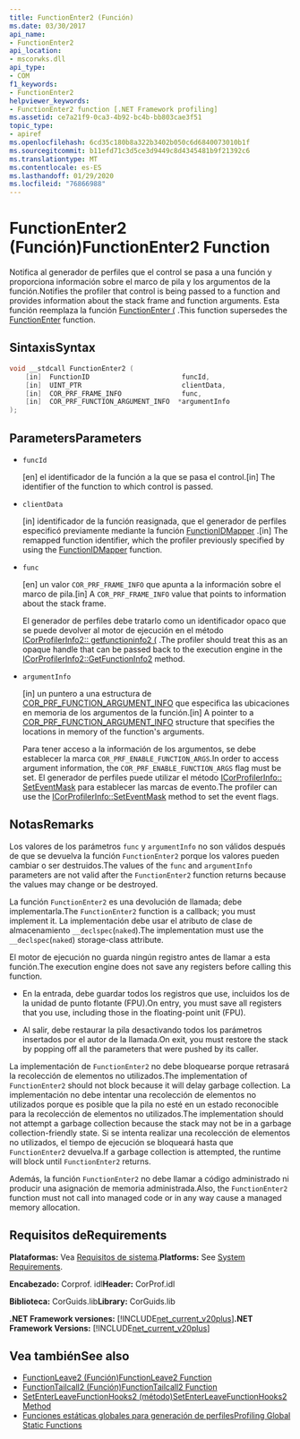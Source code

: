 ```yaml
---
title: FunctionEnter2 (Función)
ms.date: 03/30/2017
api_name:
- FunctionEnter2
api_location:
- mscorwks.dll
api_type:
- COM
f1_keywords:
- FunctionEnter2
helpviewer_keywords:
- FunctionEnter2 function [.NET Framework profiling]
ms.assetid: ce7a21f9-0ca3-4b92-bc4b-bb803cae3f51
topic_type:
- apiref
ms.openlocfilehash: 6cd35c180b8a322b3402b050c6d6840073010b1f
ms.sourcegitcommit: b11efd71c3d5ce3d9449c8d4345481b9f21392c6
ms.translationtype: MT
ms.contentlocale: es-ES
ms.lasthandoff: 01/29/2020
ms.locfileid: "76866988"
---
```

# <a name="functionenter2-function"></a><span data-ttu-id="fafcf-102">FunctionEnter2 (Función)</span><span class="sxs-lookup"><span data-stu-id="fafcf-102">FunctionEnter2 Function</span></span>
<span data-ttu-id="fafcf-103">Notifica al generador de perfiles que el control se pasa a una función y proporciona información sobre el marco de pila y los argumentos de la función.</span><span class="sxs-lookup"><span data-stu-id="fafcf-103">Notifies the profiler that control is being passed to a function and provides information about the stack frame and function arguments.</span></span> <span data-ttu-id="fafcf-104">Esta función reemplaza la función [FunctionEnter (](functionenter-function.md) .</span><span class="sxs-lookup"><span data-stu-id="fafcf-104">This function supersedes the [FunctionEnter](functionenter-function.md) function.</span></span>  
  
## <a name="syntax"></a><span data-ttu-id="fafcf-105">Sintaxis</span><span class="sxs-lookup"><span data-stu-id="fafcf-105">Syntax</span></span>  
  
```cpp  
void __stdcall FunctionEnter2 (  
    [in]  FunctionID                       funcId,   
    [in]  UINT_PTR                         clientData,   
    [in]  COR_PRF_FRAME_INFO               func,   
    [in]  COR_PRF_FUNCTION_ARGUMENT_INFO  *argumentInfo  
);  
```  
  
## <a name="parameters"></a><span data-ttu-id="fafcf-106">Parameters</span><span class="sxs-lookup"><span data-stu-id="fafcf-106">Parameters</span></span>

- `funcId`

  <span data-ttu-id="fafcf-107">\[en] el identificador de la función a la que se pasa el control.</span><span class="sxs-lookup"><span data-stu-id="fafcf-107">\[in] The identifier of the function to which control is passed.</span></span>

- `clientData`

  <span data-ttu-id="fafcf-108">\[in] identificador de la función reasignada, que el generador de perfiles especificó previamente mediante la función [FunctionIDMapper](functionidmapper-function.md) .</span><span class="sxs-lookup"><span data-stu-id="fafcf-108">\[in] The remapped function identifier, which the profiler previously specified by using the [FunctionIDMapper](functionidmapper-function.md) function.</span></span>
  
- `func`

  <span data-ttu-id="fafcf-109">\[en] un valor `COR_PRF_FRAME_INFO` que apunta a la información sobre el marco de pila.</span><span class="sxs-lookup"><span data-stu-id="fafcf-109">\[in] A `COR_PRF_FRAME_INFO` value that points to information about the stack frame.</span></span>
  
  <span data-ttu-id="fafcf-110">El generador de perfiles debe tratarlo como un identificador opaco que se puede devolver al motor de ejecución en el método [ICorProfilerInfo2:: getfunctioninfo2 (](icorprofilerinfo2-getfunctioninfo2-method.md) .</span><span class="sxs-lookup"><span data-stu-id="fafcf-110">The profiler should treat this as an opaque handle that can be passed back to the execution engine in the [ICorProfilerInfo2::GetFunctionInfo2](icorprofilerinfo2-getfunctioninfo2-method.md) method.</span></span>  
  
- `argumentInfo`

  <span data-ttu-id="fafcf-111">\[in] un puntero a una estructura de [COR_PRF_FUNCTION_ARGUMENT_INFO](cor-prf-function-argument-info-structure.md) que especifica las ubicaciones en memoria de los argumentos de la función.</span><span class="sxs-lookup"><span data-stu-id="fafcf-111">\[in] A pointer to a [COR_PRF_FUNCTION_ARGUMENT_INFO](cor-prf-function-argument-info-structure.md) structure that specifies the locations in memory of the function's arguments.</span></span>

  <span data-ttu-id="fafcf-112">Para tener acceso a la información de los argumentos, se debe establecer la marca `COR_PRF_ENABLE_FUNCTION_ARGS`.</span><span class="sxs-lookup"><span data-stu-id="fafcf-112">In order to access argument information, the `COR_PRF_ENABLE_FUNCTION_ARGS` flag must be set.</span></span> <span data-ttu-id="fafcf-113">El generador de perfiles puede utilizar el método [ICorProfilerInfo:: SetEventMask](icorprofilerinfo-seteventmask-method.md) para establecer las marcas de evento.</span><span class="sxs-lookup"><span data-stu-id="fafcf-113">The profiler can use the [ICorProfilerInfo::SetEventMask](icorprofilerinfo-seteventmask-method.md) method to set the event flags.</span></span>

## <a name="remarks"></a><span data-ttu-id="fafcf-114">Notas</span><span class="sxs-lookup"><span data-stu-id="fafcf-114">Remarks</span></span>  
 <span data-ttu-id="fafcf-115">Los valores de los parámetros `func` y `argumentInfo` no son válidos después de que se devuelva la función `FunctionEnter2` porque los valores pueden cambiar o ser destruidos.</span><span class="sxs-lookup"><span data-stu-id="fafcf-115">The values of the `func` and `argumentInfo` parameters are not valid after the `FunctionEnter2` function returns because the values may change or be destroyed.</span></span>  
  
 <span data-ttu-id="fafcf-116">La función `FunctionEnter2` es una devolución de llamada; debe implementarla.</span><span class="sxs-lookup"><span data-stu-id="fafcf-116">The `FunctionEnter2` function is a callback; you must implement it.</span></span> <span data-ttu-id="fafcf-117">La implementación debe usar el atributo de clase de almacenamiento `__declspec`(`naked`).</span><span class="sxs-lookup"><span data-stu-id="fafcf-117">The implementation must use the `__declspec`(`naked`) storage-class attribute.</span></span>  
  
 <span data-ttu-id="fafcf-118">El motor de ejecución no guarda ningún registro antes de llamar a esta función.</span><span class="sxs-lookup"><span data-stu-id="fafcf-118">The execution engine does not save any registers before calling this function.</span></span>  
  
- <span data-ttu-id="fafcf-119">En la entrada, debe guardar todos los registros que use, incluidos los de la unidad de punto flotante (FPU).</span><span class="sxs-lookup"><span data-stu-id="fafcf-119">On entry, you must save all registers that you use, including those in the floating-point unit (FPU).</span></span>  
  
- <span data-ttu-id="fafcf-120">Al salir, debe restaurar la pila desactivando todos los parámetros insertados por el autor de la llamada.</span><span class="sxs-lookup"><span data-stu-id="fafcf-120">On exit, you must restore the stack by popping off all the parameters that were pushed by its caller.</span></span>  
  
 <span data-ttu-id="fafcf-121">La implementación de `FunctionEnter2` no debe bloquearse porque retrasará la recolección de elementos no utilizados.</span><span class="sxs-lookup"><span data-stu-id="fafcf-121">The implementation of `FunctionEnter2` should not block because it will delay garbage collection.</span></span> <span data-ttu-id="fafcf-122">La implementación no debe intentar una recolección de elementos no utilizados porque es posible que la pila no esté en un estado reconocible para la recolección de elementos no utilizados.</span><span class="sxs-lookup"><span data-stu-id="fafcf-122">The implementation should not attempt a garbage collection because the stack may not be in a garbage collection-friendly state.</span></span> <span data-ttu-id="fafcf-123">Si se intenta realizar una recolección de elementos no utilizados, el tiempo de ejecución se bloqueará hasta que `FunctionEnter2` devuelva.</span><span class="sxs-lookup"><span data-stu-id="fafcf-123">If a garbage collection is attempted, the runtime will block until `FunctionEnter2` returns.</span></span>  
  
 <span data-ttu-id="fafcf-124">Además, la función `FunctionEnter2` no debe llamar a código administrado ni producir una asignación de memoria administrada.</span><span class="sxs-lookup"><span data-stu-id="fafcf-124">Also, the `FunctionEnter2` function must not call into managed code or in any way cause a managed memory allocation.</span></span>  
  
## <a name="requirements"></a><span data-ttu-id="fafcf-125">Requisitos de</span><span class="sxs-lookup"><span data-stu-id="fafcf-125">Requirements</span></span>  
 <span data-ttu-id="fafcf-126">**Plataformas:** Vea [Requisitos de sistema](../../../../docs/framework/get-started/system-requirements.md).</span><span class="sxs-lookup"><span data-stu-id="fafcf-126">**Platforms:** See [System Requirements](../../../../docs/framework/get-started/system-requirements.md).</span></span>  
  
 <span data-ttu-id="fafcf-127">**Encabezado:** Corprof. idl</span><span class="sxs-lookup"><span data-stu-id="fafcf-127">**Header:** CorProf.idl</span></span>  
  
 <span data-ttu-id="fafcf-128">**Biblioteca:** CorGuids.lib</span><span class="sxs-lookup"><span data-stu-id="fafcf-128">**Library:** CorGuids.lib</span></span>  
  
 <span data-ttu-id="fafcf-129">**.NET Framework versiones:** [!INCLUDE[net_current_v20plus](../../../../includes/net-current-v20plus-md.md)]</span><span class="sxs-lookup"><span data-stu-id="fafcf-129">**.NET Framework Versions:** [!INCLUDE[net_current_v20plus](../../../../includes/net-current-v20plus-md.md)]</span></span>  
  
## <a name="see-also"></a><span data-ttu-id="fafcf-130">Vea también</span><span class="sxs-lookup"><span data-stu-id="fafcf-130">See also</span></span>

- [<span data-ttu-id="fafcf-131">FunctionLeave2 (Función)</span><span class="sxs-lookup"><span data-stu-id="fafcf-131">FunctionLeave2 Function</span></span>](functionleave2-function.md)
- [<span data-ttu-id="fafcf-132">FunctionTailcall2 (Función)</span><span class="sxs-lookup"><span data-stu-id="fafcf-132">FunctionTailcall2 Function</span></span>](functiontailcall2-function.md)
- [<span data-ttu-id="fafcf-133">SetEnterLeaveFunctionHooks2 (método)</span><span class="sxs-lookup"><span data-stu-id="fafcf-133">SetEnterLeaveFunctionHooks2 Method</span></span>](icorprofilerinfo2-setenterleavefunctionhooks2-method.md)
- [<span data-ttu-id="fafcf-134">Funciones estáticas globales para generación de perfiles</span><span class="sxs-lookup"><span data-stu-id="fafcf-134">Profiling Global Static Functions</span></span>](profiling-global-static-functions.md)
